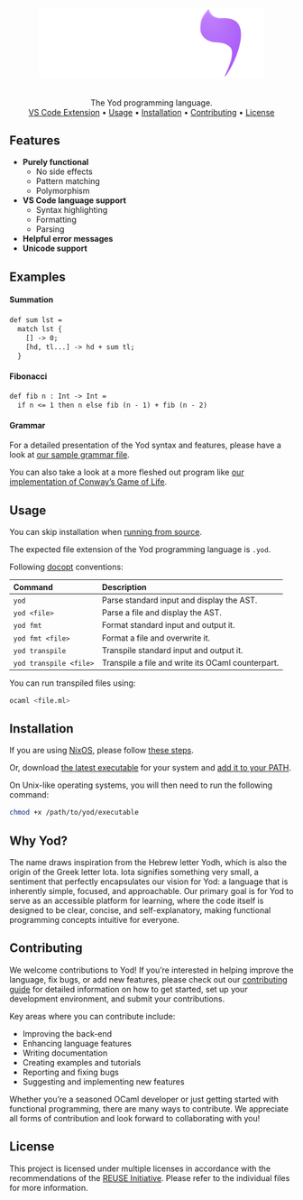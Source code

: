 <!--
SPDX-FileCopyrightText: 2025 Milesime <213074881+milesime@users.noreply.github.com>

SPDX-License-Identifier: CC-BY-SA-4.0
-->

<div align="center">
  <br />
  <picture>
    <source media="(prefers-color-scheme: light)" srcset="https://raw.githubusercontent.com/yodlang/.github/main/media/brand-dark.png">
    <img src="https://raw.githubusercontent.com/yodlang/.github/main/media/brand-light.png" alt="Yod" width="400">
  </picture>
  <p align="center">
    <br />
    The Yod programming language.
    <br />
    <a href="https://github.com/yodlang/vscode-yod">VS Code Extension</a> •
    <a href="#usage">Usage</a> •
    <a href="#installation">Installation</a> •
    <a href="#contributing">Contributing</a> •
    <a href="#license">License</a>
  </p>
</div>

## Features

- **Purely functional**
  - No side effects
  - Pattern matching
  - Polymorphism
- **VS Code language support**
  - Syntax highlighting
  - Formatting
  - Parsing
- **Helpful error messages**
- **Unicode support**

## Examples

#### Summation

```yod
def sum lst =
  match lst {
    [] -> 0;
    [hd, tl...] -> hd + sum tl;
  }
```

#### Fibonacci

```yod
def fib n : Int -> Int =
  if n <= 1 then n else fib (n - 1) + fib (n - 2)
```

#### Grammar

For a detailed presentation of the Yod syntax and features, please have a look at [our sample grammar file](https://github.com/yodlang/yod/blob/main/examples/grammar.yod).

You can also take a look at a more fleshed out program like [our implementation of Conway’s Game of Life](https://github.com/yodlang/yod/blob/main/examples/conway.yod).

## Usage

You can skip installation when [running from source](https://github.com/yodlang/yod/wiki/Running-from-source).

The expected file extension of the Yod programming language is `.yod`.

Following [docopt](http://docopt.org/) conventions:

| Command                | Description                                       |
| :--------------------- | :------------------------------------------------ |
| `yod`                  | Parse standard input and display the AST.         |
| `yod <file>`           | Parse a file and display the AST.                 |
| `yod fmt`              | Format standard input and output it.              |
| `yod fmt <file>`       | Format a file and overwrite it.                   |
| `yod transpile`        | Transpile standard input and output it.           |
| `yod transpile <file>` | Transpile a file and write its OCaml counterpart. |

You can run transpiled files using:

```sh
ocaml <file.ml>
```

## Installation

If you are using [NixOS](https://nixos.org/), please follow [these steps](https://github.com/yodlang/yod/wiki/Installation-on-NixOS).

Or, download [the latest executable](https://github.com/yodlang/yod/releases/latest) for your system and [add it to your PATH](https://github.com/yodlang/yod/wiki/Adding-Yod-to-the-PATH).

On Unix-like operating systems, you will then need to run the following command:

```sh
chmod +x /path/to/yod/executable
```

## Why Yod?

The name draws inspiration from the Hebrew letter Yodh, which is also the origin of the Greek letter Iota. Iota signifies something very small, a sentiment that perfectly encapsulates our vision for Yod: a language that is inherently simple, focused, and approachable. Our primary goal is for Yod to serve as an accessible platform for learning, where the code itself is designed to be clear, concise, and self-explanatory, making functional programming concepts intuitive for everyone.

## Contributing

We welcome contributions to Yod! If you’re interested in helping improve the language, fix bugs, or add new features, please check out our [contributing guide](https://github.com/yodlang/yod/blob/main/docs/CONTRIBUTING.md) for detailed information on how to get started, set up your development environment, and submit your contributions.

Key areas where you can contribute include:

- Improving the back-end
- Enhancing language features
- Writing documentation
- Creating examples and tutorials
- Reporting and fixing bugs
- Suggesting and implementing new features

Whether you’re a seasoned OCaml developer or just getting started with functional programming, there are many ways to contribute. We appreciate all forms of contribution and look forward to collaborating with you!

## License

This project is licensed under multiple licenses in accordance with the recommendations of the [REUSE Initiative](https://reuse.software/). Please refer to the individual files for more information.
